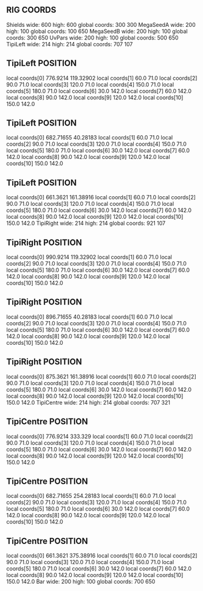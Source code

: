 ## RIG COORDS
Shields wide: 600 high: 600 global coords: 300 300
MegaSeedA wide: 200 high: 100 global coords: 100 650
MegaSeedB wide: 200 high: 100 global coords: 300 650
UvPars wide: 200 high: 100 global coords: 500 650
TipiLeft wide: 214 high: 214 global coords: 707 107
## TipiLeft POSITION
local coords[0] 776.9214  119.32902
local coords[1] 60.0  71.0
local coords[2] 90.0  71.0
local coords[3] 120.0  71.0
local coords[4] 150.0  71.0
local coords[5] 180.0  71.0
local coords[6] 30.0  142.0
local coords[7] 60.0  142.0
local coords[8] 90.0  142.0
local coords[9] 120.0  142.0
local coords[10] 150.0  142.0
## TipiLeft POSITION
local coords[0] 682.71655  40.28183
local coords[1] 60.0  71.0
local coords[2] 90.0  71.0
local coords[3] 120.0  71.0
local coords[4] 150.0  71.0
local coords[5] 180.0  71.0
local coords[6] 30.0  142.0
local coords[7] 60.0  142.0
local coords[8] 90.0  142.0
local coords[9] 120.0  142.0
local coords[10] 150.0  142.0
## TipiLeft POSITION
local coords[0] 661.3621  161.38916
local coords[1] 60.0  71.0
local coords[2] 90.0  71.0
local coords[3] 120.0  71.0
local coords[4] 150.0  71.0
local coords[5] 180.0  71.0
local coords[6] 30.0  142.0
local coords[7] 60.0  142.0
local coords[8] 90.0  142.0
local coords[9] 120.0  142.0
local coords[10] 150.0  142.0
TipiRight wide: 214 high: 214 global coords: 921 107
## TipiRight POSITION
local coords[0] 990.9214  119.32902
local coords[1] 60.0  71.0
local coords[2] 90.0  71.0
local coords[3] 120.0  71.0
local coords[4] 150.0  71.0
local coords[5] 180.0  71.0
local coords[6] 30.0  142.0
local coords[7] 60.0  142.0
local coords[8] 90.0  142.0
local coords[9] 120.0  142.0
local coords[10] 150.0  142.0
## TipiRight POSITION
local coords[0] 896.71655  40.28183
local coords[1] 60.0  71.0
local coords[2] 90.0  71.0
local coords[3] 120.0  71.0
local coords[4] 150.0  71.0
local coords[5] 180.0  71.0
local coords[6] 30.0  142.0
local coords[7] 60.0  142.0
local coords[8] 90.0  142.0
local coords[9] 120.0  142.0
local coords[10] 150.0  142.0
## TipiRight POSITION
local coords[0] 875.3621  161.38916
local coords[1] 60.0  71.0
local coords[2] 90.0  71.0
local coords[3] 120.0  71.0
local coords[4] 150.0  71.0
local coords[5] 180.0  71.0
local coords[6] 30.0  142.0
local coords[7] 60.0  142.0
local coords[8] 90.0  142.0
local coords[9] 120.0  142.0
local coords[10] 150.0  142.0
TipiCentre wide: 214 high: 214 global coords: 707 321
## TipiCentre POSITION
local coords[0] 776.9214  333.329
local coords[1] 60.0  71.0
local coords[2] 90.0  71.0
local coords[3] 120.0  71.0
local coords[4] 150.0  71.0
local coords[5] 180.0  71.0
local coords[6] 30.0  142.0
local coords[7] 60.0  142.0
local coords[8] 90.0  142.0
local coords[9] 120.0  142.0
local coords[10] 150.0  142.0
## TipiCentre POSITION
local coords[0] 682.71655  254.28183
local coords[1] 60.0  71.0
local coords[2] 90.0  71.0
local coords[3] 120.0  71.0
local coords[4] 150.0  71.0
local coords[5] 180.0  71.0
local coords[6] 30.0  142.0
local coords[7] 60.0  142.0
local coords[8] 90.0  142.0
local coords[9] 120.0  142.0
local coords[10] 150.0  142.0
## TipiCentre POSITION
local coords[0] 661.3621  375.38916
local coords[1] 60.0  71.0
local coords[2] 90.0  71.0
local coords[3] 120.0  71.0
local coords[4] 150.0  71.0
local coords[5] 180.0  71.0
local coords[6] 30.0  142.0
local coords[7] 60.0  142.0
local coords[8] 90.0  142.0
local coords[9] 120.0  142.0
local coords[10] 150.0  142.0
Bar wide: 200 high: 100 global coords: 700 650
